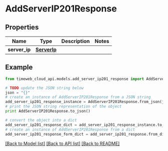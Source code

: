 # AddServerIP201Response


## Properties
Name | Type | Description | Notes
------------ | ------------- | ------------- | -------------
**server_ip** | [**ServerIp**](ServerIp.md) |  | 

## Example

```python
from timeweb_cloud_api.models.add_server_ip201_response import AddServerIP201Response

# TODO update the JSON string below
json = "{}"
# create an instance of AddServerIP201Response from a JSON string
add_server_ip201_response_instance = AddServerIP201Response.from_json(json)
# print the JSON string representation of the object
print AddServerIP201Response.to_json()

# convert the object into a dict
add_server_ip201_response_dict = add_server_ip201_response_instance.to_dict()
# create an instance of AddServerIP201Response from a dict
add_server_ip201_response_form_dict = add_server_ip201_response.from_dict(add_server_ip201_response_dict)
```
[[Back to Model list]](../README.md#documentation-for-models) [[Back to API list]](../README.md#documentation-for-api-endpoints) [[Back to README]](../README.md)


